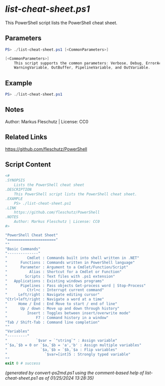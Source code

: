 *list-cheat-sheet.ps1*
================

This PowerShell script lists the PowerShell cheat sheet.

Parameters
----------
```powershell
PS> ./list-cheat-sheet.ps1 [<CommonParameters>]

[<CommonParameters>]
    This script supports the common parameters: Verbose, Debug, ErrorAction, ErrorVariable, WarningAction, 
    WarningVariable, OutBuffer, PipelineVariable, and OutVariable.
```

Example
-------
```powershell
PS> ./list-cheat-sheet.ps1

```

Notes
-----
Author: Markus Fleschutz | License: CC0

Related Links
-------------
https://github.com/fleschutz/PowerShell

Script Content
--------------
```powershell
<#
.SYNOPSIS
	Lists the PowerShell cheat sheet
.DESCRIPTION
	This PowerShell script lists the PowerShell cheat sheet.
.EXAMPLE
	PS> ./list-cheat-sheet.ps1
.LINK
	https://github.com/fleschutz/PowerShell
.NOTES
	Author: Markus Fleschutz | License: CC0
#>

"PowerShell Cheat Sheet"
"======================"
""
"Basic Commands"
"--------------"
"         Cmdlet : Commands built into shell written in .NET"
"      Functions : Commands written in PowerShell language"
"      Parameter : Argument to a Cmdlet/Function/Script"
"          Alias : Shortcut for a Cmdlet or Function"
"        Scripts : Text files with .ps1 extension"
"   Applications : Existing windows programs"
"      Pipelines : Pass objects Get-process word | Stop-Process"
"         Ctrl+c : Interrupt current command"
"     Left/right : Navigate editing cursor"
"Ctrl+left/right : Navigate a word at a time"
"     Home / End : End Move to start / end of line"
"      Up / down : Move up and down through history"
"         Insert : Toggles between insert/overwrite mode"
"             F7 : Command history in a window"
"Tab / Shift-Tab : Command line completion"
""
"Variables"
"---------"
"             `$var = `"string`" : Assign variable"
"`$a,`$b = 0 or `$a,`$b = 'a','b' : Assign multiple variables"
"               `$a,`$b = `$b,`$a : Flip variables"
"                 `$var=[int]5 : Strongly typed variable"
""
exit 0 # success
```

*(generated by convert-ps2md.ps1 using the comment-based help of list-cheat-sheet.ps1 as of 01/25/2024 13:28:35)*
